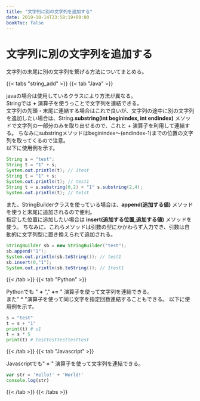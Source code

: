 ```yaml
---
title: "文字列に別の文字列を追加する"
date: 2019-10-14T23:58:19+09:00
bookToc: false
---
```


# 文字列に別の文字列を追加する

文字列の末尾に別の文字列を繋げる方法についてまとめる。

{{< tabs "string_add" >}}
{{< tab "Java" >}}

javaの場合は使用しているクラスにより方法が異なる。<br>
Stringでは **+** 演算子を使うっことで文字列を連結できる。<br>
文字列の先頭・末尾に連結する場合はこれで良いが、文字列の途中に別の文字列を追加したい場合は、String.**substring(int beginindex, int endindex)** メソッドで文字列の一部分のみを取り出せるので、これと + 演算子を利用して連結する。
ちなみにsubstringメソッドはbeginindex〜(endindex-1)までの位置の文字列を取ってくるので注意。<br>
以下に使用例を示す。

```java
String s = "test";
String t = "1" + s;
System.out.println(t); // 1test
String t = "1" + s;
System.out.println(t); // test1
String t = s.substring(0,2) + "1" s.substring(2,4);
System.out.println(t); // te1st
```

また、StringBuilderクラスを使っている場合は、**append(追加する値)** メソッドを使うと末尾に追加されるので便利。<br>
指定した位置に追加したい場合は **insert(追加する位置,追加する値)** メソッドを使う。
ちなみに、これらメソッドは引数の型にかかわらず入力でき、引数は自動的に文字列型に置き換えられて追加される。

```java
StringBuilder sb = new StringBuilder("test");
sb.append("1");
System.out.println(sb.toString()); // test1
sb.insert(0,"1");
System.out.println(sb.toString()); // 1test1
```

{{< /tab >}}
{{< tab "Python" >}}

Pythonでも " **+** "," **+=** " 演算子を使って文字列を連結できる。<br>
また" * "演算子を使って同じ文字を指定回数連結することもできる。
以下に使用例を示す。

```python
s = "test"
t = s + "1"
print(t) # s1
t = s * 5
print(t) # testtesttesttesttest
```

{{< /tab >}}
{{< tab "Javascript" >}}

Javascriptでも" **+** " 演算子を使って文字列を連結できる。

```javascript
var str = 'Hello!' + 'World!'
console.log(str)
```

{{< /tab >}}
{{< /tabs >}}
